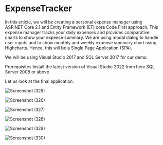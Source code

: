 # ExpenseTracker
In this article, we will be creating a personal expense manager using ASP.NET Core 2.1 and Entity Framework (EF) core Code First approach. This expense manager tracks your daily expenses and provides comparative charts to show your expense summary. We are using modal dialog to handle user inputs and to show monthly and weekly expense summary chart using Highcharts. Hence, this will be a Single Page Application (SPA).

We will be using Visual Studio 2017 and SQL Server 2017 for our demo.


Prerequisites
Install the latest version of Visual Studio 2022 from here
SQL Server 2008 or above


Let us look at the final application:

![Screenshot (325)](https://user-images.githubusercontent.com/87358709/212396649-d0d5b53b-46cd-45c5-8090-539d29553735.png)


![Screenshot (326)](https://user-images.githubusercontent.com/87358709/212396978-8d8da0dd-0153-4412-a402-54e7bcd17fb2.png)


![Screenshot (327)](https://user-images.githubusercontent.com/87358709/212396988-29cad1ad-a3cc-4a13-846b-e006f0bad2e6.png)

![Screenshot (328)](https://user-images.githubusercontent.com/87358709/212397017-0d0470e5-fce8-4d86-a12b-8240af8a61c9.png)

![Screenshot (329)](https://user-images.githubusercontent.com/87358709/212397031-db625103-082b-44f7-bdb4-ac6be28d9a6d.png)

![Screenshot (330)](https://user-images.githubusercontent.com/87358709/212397059-25ecc2d4-837f-469c-983c-f93f638a6acb.png)
